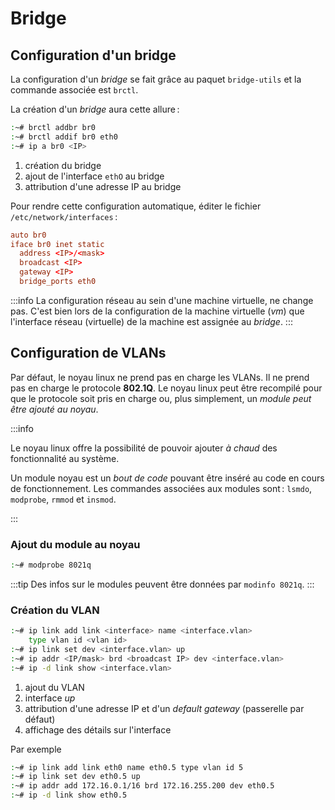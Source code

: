 # Bridge

## Configuration d'un bridge

La configuration d'un _bridge_ se fait grâce au paquet `bridge-utils` et la commande associée est `brctl`. 

La création d'un _bridge_ aura cette allure : 

```bash 
:~# brctl addbr br0
:~# brctl addif br0 eth0
:~# ip a br0 <IP>
```

1. création du bridge
2. ajout de l'interface `ethO` au bridge
3. attribution d'une adresse IP au bridge

Pour rendre cette configuration automatique, éditer le fichier `/etc/network/interfaces` : 

```conf
auto br0
iface br0 inet static
  address <IP>/<mask>
  broadcast <IP>
  gateway <IP>
  bridge_ports eth0
```

:::info 
La configuration réseau au sein d'une machine virtuelle, ne change pas. C'est bien lors de la configuration de la machine virtuelle (_vm_) que l'interface réseau (virtuelle) de la machine est assignée au _bridge_.
::: 

## Configuration de VLANs

Par défaut, le noyau linux ne prend pas en charge les VLANs. Il ne prend pas en charge le protocole **802.1Q**. Le noyau linux peut être recompilé pour que le protocole soit pris en charge ou, plus simplement, un _module peut être ajouté au noyau_. 

:::info

Le noyau linux offre la possibilité de pouvoir ajouter _à chaud_ des fonctionnalité au système. 

Un module noyau est un _bout de code_ pouvant être inséré au code en cours de fonctionnement. Les commandes associées aux modules sont : `lsmdo`, `modprobe`, `rmmod` et `insmod`. 

:::

### Ajout du module au noyau

```bash 
:~# modprobe 8021q
```

:::tip
Des infos sur le modules peuvent être données par `modinfo 8021q`.
:::

### Création du VLAN

```bash
:~# ip link add link <interface> name <interface.vlan> 
    type vlan id <vlan id> 
:~# ip link set dev <interface.vlan> up
:~# ip addr <IP/mask> brd <broadcast IP> dev <interface.vlan>
:~# ip -d link show <interface.vlan>
```

1. ajout du VLAN
2. interface _up_
3. attribution d'une adresse IP et d'un _default gateway_ (passerelle par défaut)
4. affichage des détails sur l'interface

Par exemple 
```bash
:~# ip link add link eth0 name eth0.5 type vlan id 5    
:~# ip link set dev eth0.5 up
:~# ip addr add 172.16.0.1/16 brd 172.16.255.200 dev eth0.5
:~# ip -d link show eth0.5
```

